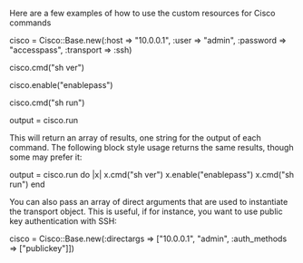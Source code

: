 
Here are a few examples of how to use the custom resources for Cisco commands

cisco = Cisco::Base.new(:host => "10.0.0.1", :user => "admin", :password => "accesspass", :transport => :ssh)

cisco.cmd("sh ver")

cisco.enable("enablepass")

cisco.cmd("sh run")

output = cisco.run

This will return an array of results, one string for the output of each command. The
following block style usage returns the same results, though some may prefer it:

output = cisco.run do |x|
	x.cmd("sh ver")
	x.enable("enablepass")
	x.cmd("sh run")
end



You can also pass an array of direct arguments that are used to instantiate the transport object. 
This is useful, if for instance, you want to use public key authentication with SSH:

cisco = Cisco::Base.new(:directargs => ["10.0.0.1", "admin", :auth_methods => ["publickey"]])